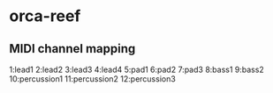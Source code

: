 # orca-reef
## MIDI channel mapping
1:lead1
2:lead2
3:lead3 
4:lead4 
5:pad1
6:pad2
7:pad3
8:bass1
9:bass2
10:percussion1
11:percussion2
12:percussion3
